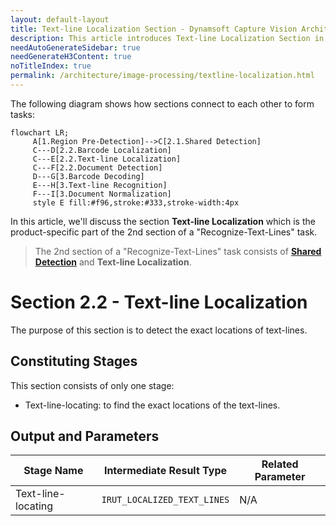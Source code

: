 ```yaml
---
layout: default-layout
title: Text-line Localization Section - Dynamsoft Capture Vision Architecture
description: This article introduces Text-line Localization Section in the Dynamsoft Capture Vision architecture.
needAutoGenerateSidebar: true
needGenerateH3Content: true
noTitleIndex: true
permalink: /architecture/image-processing/textline-localization.html
---
```


The following diagram shows how sections connect to each other to form tasks:

```mermaid
flowchart LR;
     A[1.Region Pre-Detection]-->C[2.1.Shared Detection]
     C---D[2.2.Barcode Localization]
     C---E[2.2.Text-line Localization]
     C---F[2.2.Document Detection]
     D---G[3.Barcode Decoding]
     E---H[3.Text-line Recognition]
     F---I[3.Document Normalization]
     style E fill:#f96,stroke:#333,stroke-width:4px
```

In this article, we'll discuss the section **Text-line Localization** which is the product-specific part of the 2nd section of a "Recognize-Text-Lines" task.

> The 2nd section of a "Recognize-Text-Lines" task consists of [**Shared Detection**](shared-detection.md) and **Text-line Localization**.

# Section 2.2 - Text-line Localization

The purpose of this section is to detect the exact locations of text-lines.

## Constituting Stages

This section consists of only one stage:

- Text-line-locating: to find the exact locations of the text-lines.

## Output and Parameters

| Stage Name         | Intermediate Result Type    | Related Parameter |
| ------------------ | --------------------------- | ----------------- |
| Text-line-locating | `IRUT_LOCALIZED_TEXT_LINES` | N/A               |
